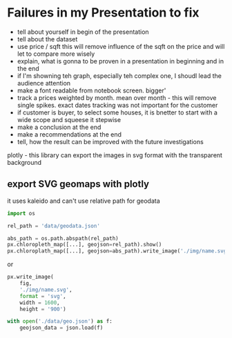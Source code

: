 # Failures in my Presentation to fix

* tell about yourself in begin of the presentation
* tell about the dataset
* use price / sqft
    this will remove influence of the sqft on the price and will let to compare more wisely
* explain, what is gonna to be proven in a presentation
    in beginning and in the end
* if I'm showning teh graph, especially teh complex one, I shoudl lead the audience attention
* make a font readable from notebook screen. bigger'
* track a prices weighted by month. mean over month - this will remove single spikes. exact 
    dates tracking was not important for the customer
* if customer is buyer, to select some houses, it is bnetter to start with a wide scope and 
    squeese it stepwise
* make a conclusion at the end
* make a recommendations at the end
* tell, how the result can be improved with the future investigations


plotly - this library can export the images in svg format with the transparent background

## export SVG geomaps with plotly

it uses kaleido and can't use relative path for geodata

```python
import os

rel_path = 'data/geodata.json'

abs_path = os.path.abspath(rel_path)
px.chloropleth_map([...], geojson=rel_path).show()
px.chloroplath_map([...], geojson=abs_path).write_image('./img/name.svg')
```

or

```python
px.write_image(
    fig,
    './img/name.svg',
    format = 'svg',
    width = 1600,
    height = '900')
```

```python
with open('./data/geo.json') as f:
    geojson_data = json.load(f)

```
